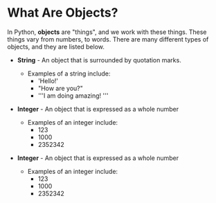 # What Are Objects?

In Python, **objects** are "things", and we work with these things. These things vary from numbers, to words. There are many different types of objects, and they are listed below.

* **String** - An object that is surrounded by quotation marks.
  * Examples of a string include:
    * 'Hello!'
    * "How are you?"
    * '''I am doing amazing! '''



* **Integer** - An object that is expressed as a whole number
  * Examples of an integer include:
    * 123
    * 1000
    * 2352342



* **Integer** - An object that is expressed as a whole number
  * Examples of an integer include:
    * 123
    * 1000
    * 2352342



